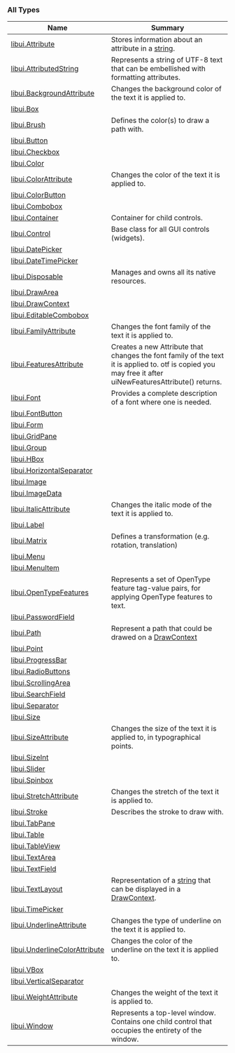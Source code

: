 

### All Types

| Name | Summary |
|---|---|
| [libui.Attribute](../libui/-attribute/index.md) | Stores information about an attribute in a [string](../libui/string.md). |
| [libui.AttributedString](../libui/-attributed-string/index.md) | Represents a string of UTF-8 text that can be embellished with formatting attributes. |
| [libui.BackgroundAttribute](../libui/-background-attribute/index.md) | Changes the background color of the text it is applied to. |
| [libui.Box](../libui/-box/index.md) |  |
| [libui.Brush](../libui/-brush/index.md) | Defines the color(s) to draw a path with. |
| [libui.Button](../libui/-button/index.md) |  |
| [libui.Checkbox](../libui/-checkbox/index.md) |  |
| [libui.Color](../libui/-color/index.md) |  |
| [libui.ColorAttribute](../libui/-color-attribute/index.md) | Changes the color of the text it is applied to. |
| [libui.ColorButton](../libui/-color-button/index.md) |  |
| [libui.Combobox](../libui/-combobox/index.md) |  |
| [libui.Container](../libui/-container/index.md) | Container for child controls. |
| [libui.Control](../libui/-control/index.md) | Base class for all GUI controls (widgets). |
| [libui.DatePicker](../libui/-date-picker/index.md) |  |
| [libui.DateTimePicker](../libui/-date-time-picker/index.md) |  |
| [libui.Disposable](../libui/-disposable/index.md) | Manages and owns all its native resources. |
| [libui.DrawArea](../libui/-draw-area/index.md) |  |
| [libui.DrawContext](../libui/-draw-context.md) |  |
| [libui.EditableCombobox](../libui/-editable-combobox/index.md) |  |
| [libui.FamilyAttribute](../libui/-family-attribute/index.md) | Changes the font family of the text it is applied to. |
| [libui.FeaturesAttribute](../libui/-features-attribute/index.md) | Creates a new Attribute that changes the font family of the text it is applied to. otf is copied you may free it after uiNewFeaturesAttribute() returns. |
| [libui.Font](../libui/-font/index.md) | Provides a complete description of a font where one is needed. |
| [libui.FontButton](../libui/-font-button/index.md) |  |
| [libui.Form](../libui/-form/index.md) |  |
| [libui.GridPane](../libui/-grid-pane/index.md) |  |
| [libui.Group](../libui/-group/index.md) |  |
| [libui.HBox](../libui/-h-box/index.md) |  |
| [libui.HorizontalSeparator](../libui/-horizontal-separator/index.md) |  |
| [libui.Image](../libui/-image/index.md) |  |
| [libui.ImageData](../libui/-image-data/index.md) |  |
| [libui.ItalicAttribute](../libui/-italic-attribute/index.md) | Changes the italic mode of the text it is applied to. |
| [libui.Label](../libui/-label/index.md) |  |
| [libui.Matrix](../libui/-matrix/index.md) | Defines a transformation (e.g. rotation, translation) |
| [libui.Menu](../libui/-menu.md) |  |
| [libui.MenuItem](../libui/-menu-item.md) |  |
| [libui.OpenTypeFeatures](../libui/-open-type-features/index.md) | Represents a set of OpenType feature tag-value pairs, for applying OpenType features to text. |
| [libui.PasswordField](../libui/-password-field/index.md) |  |
| [libui.Path](../libui/-path/index.md) | Represent a path that could be drawed on a [DrawContext](../libui/-draw-context.md) |
| [libui.Point](../libui/-point/index.md) |  |
| [libui.ProgressBar](../libui/-progress-bar/index.md) |  |
| [libui.RadioButtons](../libui/-radio-buttons/index.md) |  |
| [libui.ScrollingArea](../libui/-scrolling-area.md) |  |
| [libui.SearchField](../libui/-search-field/index.md) |  |
| [libui.Separator](../libui/-separator/index.md) |  |
| [libui.Size](../libui/-size/index.md) |  |
| [libui.SizeAttribute](../libui/-size-attribute/index.md) | Changes the size of the text it is applied to, in typographical points. |
| [libui.SizeInt](../libui/-size-int/index.md) |  |
| [libui.Slider](../libui/-slider/index.md) |  |
| [libui.Spinbox](../libui/-spinbox/index.md) |  |
| [libui.StretchAttribute](../libui/-stretch-attribute/index.md) | Changes the stretch of the text it is applied to. |
| [libui.Stroke](../libui/-stroke/index.md) | Describes the stroke to draw with. |
| [libui.TabPane](../libui/-tab-pane/index.md) |  |
| [libui.Table](../libui/-table/index.md) |  |
| [libui.TableView](../libui/-table-view/index.md) |  |
| [libui.TextArea](../libui/-text-area/index.md) |  |
| [libui.TextField](../libui/-text-field/index.md) |  |
| [libui.TextLayout](../libui/-text-layout/index.md) | Representation of a [string](../libui/string.md) that can be displayed in a [DrawContext](../libui/-draw-context.md). |
| [libui.TimePicker](../libui/-time-picker/index.md) |  |
| [libui.UnderlineAttribute](../libui/-underline-attribute/index.md) | Changes the type of underline on the text it is applied to. |
| [libui.UnderlineColorAttribute](../libui/-underline-color-attribute/index.md) | Changes the color of the underline on the text it is applied to. |
| [libui.VBox](../libui/-v-box/index.md) |  |
| [libui.VerticalSeparator](../libui/-vertical-separator/index.md) |  |
| [libui.WeightAttribute](../libui/-weight-attribute/index.md) | Changes the weight of the text it is applied to. |
| [libui.Window](../libui/-window/index.md) | Represents a top-level window. Contains one child control that occupies the entirety of the window. |

